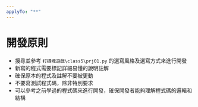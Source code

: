```yaml
---
applyTo: "**"
---
```


# 開發原則

- 搜尋並參考 `打磚塊遊戲\class5\prj01.py` 的選寫風格及選寫方式來進行開發
- 新寫的程式需要標記詳細易懂的說明註解
- 確保原本的程式及註解不要被更動
- 不要寫測試程式碼，除非特別要求
- 可以參考之前學過的程式碼來進行開發，確保開發者能夠理解程式碼的邏輯和結構
